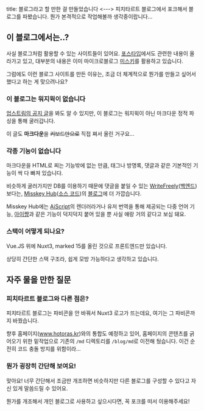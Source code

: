 title: 블로그라고 할 만한 걸 만들었습니다
<--->
피치타르트 블로그에서 포크해서 블로그를 파봤습니다. 뭔가 본격적으로 작업해볼까 생각중이랍니다...

## 이 블로그에서는..?

사실 블로그처럼 활용할 수 있는 사이트들이 있어요.
[포스](https://www.postype.com/@hotoras "호토라즈 포스타입")[타입](https://www.postype.com/@hotoras-dev "호토라즈 개발일지")에서도 관련한 내용이 올라가고 있고,
대부분의 내용은 이미 마이크로블로그 [미](https://nekoplanet.xyz/@ras "고양이별 메인계정 @ras@nekoplanet.xyz")[스](https://nekoplanet.xyz/@raspberry "고양이별 개발계정 @raspberry@nekoplanet.xyz")[키](https://hoto.moe/@ras "호토모에 리듬게임 계정 @ras@hoto.moe")를 활용하고 있습니다.

그럼에도 이런 블로그 사이트를 만든 이유는,
조금 더 체계적으로 뭔가를 만들고 싶어서 했다고 하는 게 맞으려나요?

### 이 블로그는 워지윅이 없습니다

[업스트림의 공지 글](https://blog.peacht.art/p/%EA%B3%B5%EC%A7%80/241206-4)을 봐도 알 수 있지만, 이 블로그는 워지윅이 아닌 마크다운 정적 파싱을 통해 굴러갑니다.

이 글도 **마크다운**을 ~~키보드만으로~~ 직접 쪄서 올린 거구요...

### 각종 기능이 없습니다

마크다운을 HTML로 찌는 기능밖에 없는 만큼, 태그나 방명록, 댓글과 같은 기본적인 기능이 싹 다 빠져 있습니다.

비슷하게 굴러가지만 DB를 이용하기 때문에 댓글을 붙일 수 있는 [WriteFreely](https://github.com/writefreely/writefreely "WriteFreely 프론트엔드 소스코드")([백엔드](https://github.com/writeas/web-core "WriteFreely 백엔드 소스코드"))보다는,
[Misskey Hub](https://misskey-hub.net "Misskey 공식 설명서 홈페이지")([소스 코드](https://github.com/misskey-dev/misskey-hub-next "Misskey Hub 소스 코드"))의 [블로그](https://misskey-hub.net/ja/blog/ "Misskey Hub 블로그")에 더 가깝습니다.

Misskey Hub에는 [AiScript](https://github.com/aiscript-dev/aiscript "AiScript 공식 소스 코드")의 렌더러라거나 유저 번역을 통해 제공되는 다중 언어 기능, [아이쨩](https://藍.moe "아이쨩 공식 홈페이지")과 같은 기능이 덕지덕지 붙어 있을 뿐 사실 얘랑 거의 같다고 보심 돼요.

### 스택이 어떻게 되나요?

Vue.JS 위에 Nuxt3, marked 15를 올린 것으로 프론트엔드만 있습니다.

상당히 간단한 스택 구조라, 쉽게 모방 가능하다고 생각하고 있습니다.

## 자주 물을 만한 질문

### 피치타르트 블로그와 다른 점은?

피치타르트 블로그는 파비콘을 안 바꿔서 Nuxt3 로고가 뜨는데요,
여기는 그 파비콘까지 바꿨습니다.

향후 홈페이지(www.hotoras.kr)와의 통합도 예정하고 있어, 홈페이지의 콘텐츠를 긁어오기 위한 밑작업으로 기존의 `/md` 디렉토리를 `/blog/md`로 이전해 뒀습니다.
이건 순전히 코드 충돌 방지를 위함이라...

### 뭔가 굉장히 간단해 보여요!

맞아요! 너무 간단해서 조금만 개조하면 비슷하지만 다른 블로그를 구성할 수 있다고 자신 있게 말씀드릴 수 있어요.

뭔가를 개조해서 개인 블로그로 사용하고 싶으시다면, 꼭 포크를 떠서 이용해주세요!

